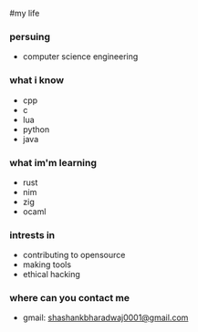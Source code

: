 #my life
### persuing 
  * computer science engineering

### what i know
  * cpp
  * c
  * lua
  * python
  * java

### what im'm learning 
  * rust
  * nim
  * zig
  * ocaml

### intrests in 
  * contributing to opensource
  * making tools
  * ethical hacking

### where can you contact me 
  * gmail: shashankbharadwaj0001@gmail.com


